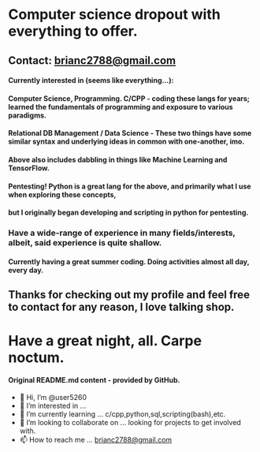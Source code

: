 # Computer science dropout with everything to offer.
## Contact: brianc2788@gmail.com
#### Currently interested in (seems like everything...):
#### Computer Science, Programming. C/CPP - coding these langs for years; learned the fundamentals of programming and exposure to various paradigms.
#### Relational DB Management / Data Science - These two things have some similar syntax and underlying ideas in common with one-another, imo.
#### Above also includes dabbling in things like Machine Learning and TensorFlow.
#### Pentesting! Python is a great lang for the above, and primarily what I use when exploring these concepts,
#### but I originally began developing and scripting in python for pentesting.
### Have a wide-range of experience in many fields/interests, albeit, said experience is quite shallow.
#### Currently having a great summer coding. Doing activities almost all day, every day.
## Thanks for checking out my profile and feel free to contact for any reason, I love talking shop.
# Have a great night, all. Carpe noctum.


#### Original README.md content - provided by GitHub.
- 👋 Hi, I’m @user5260
- 👀 I’m interested in ...
- 🌱 I’m currently learning ... c/cpp,python,sql,scripting(bash),etc.
- 💞️ I’m looking to collaborate on ... looking for projects to get involved with.
- 📫 How to reach me ... brianc2788@gmail.com
<!---
user5260/user5260 is a ✨ special ✨ repository because its `README.md` (this file) appears on your GitHub profile.
You can click the Preview link to take a look at your changes.
--->
